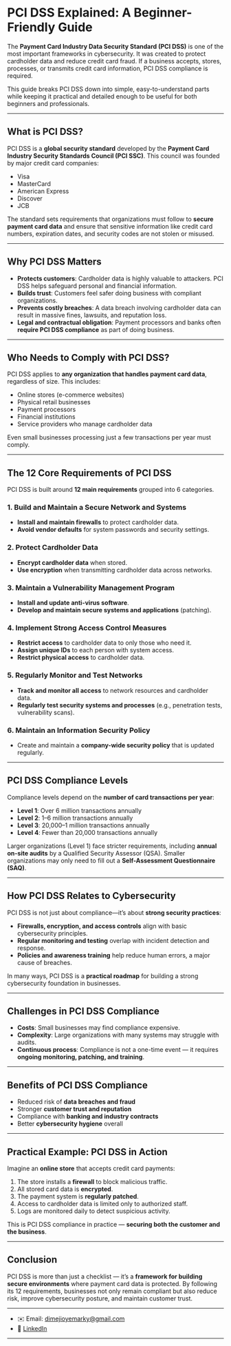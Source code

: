 # PCI DSS Explained: A Beginner-Friendly Guide

The **Payment Card Industry Data Security Standard (PCI DSS)** is one of the most important frameworks in cybersecurity. It was created to protect cardholder data and reduce credit card fraud. If a business accepts, stores, processes, or transmits credit card information, PCI DSS compliance is required.  

This guide breaks PCI DSS down into simple, easy-to-understand parts while keeping it practical and detailed enough to be useful for both beginners and professionals.

---

## What is PCI DSS?

PCI DSS is a **global security standard** developed by the **Payment Card Industry Security Standards Council (PCI SSC)**. This council was founded by major credit card companies:  
- Visa  
- MasterCard  
- American Express  
- Discover  
- JCB  

The standard sets requirements that organizations must follow to **secure payment card data** and ensure that sensitive information like credit card numbers, expiration dates, and security codes are not stolen or misused.

---

## Why PCI DSS Matters

- **Protects customers**: Cardholder data is highly valuable to attackers. PCI DSS helps safeguard personal and financial information.  
- **Builds trust**: Customers feel safer doing business with compliant organizations.  
- **Prevents costly breaches**: A data breach involving cardholder data can result in massive fines, lawsuits, and reputation loss.  
- **Legal and contractual obligation**: Payment processors and banks often **require PCI DSS compliance** as part of doing business.  

---

## Who Needs to Comply with PCI DSS?

PCI DSS applies to **any organization that handles payment card data**, regardless of size. This includes:  
- Online stores (e-commerce websites)  
- Physical retail businesses  
- Payment processors  
- Financial institutions  
- Service providers who manage cardholder data  

Even small businesses processing just a few transactions per year must comply.

---

## The 12 Core Requirements of PCI DSS

PCI DSS is built around **12 main requirements** grouped into 6 categories.  

### 1. Build and Maintain a Secure Network and Systems
- **Install and maintain firewalls** to protect cardholder data.  
- **Avoid vendor defaults** for system passwords and security settings.  

### 2. Protect Cardholder Data
- **Encrypt cardholder data** when stored.  
- **Use encryption** when transmitting cardholder data across networks.  

### 3. Maintain a Vulnerability Management Program
- **Install and update anti-virus software**.  
- **Develop and maintain secure systems and applications** (patching).  

### 4. Implement Strong Access Control Measures
- **Restrict access** to cardholder data to only those who need it.  
- **Assign unique IDs** to each person with system access.  
- **Restrict physical access** to cardholder data.  

### 5. Regularly Monitor and Test Networks
- **Track and monitor all access** to network resources and cardholder data.  
- **Regularly test security systems and processes** (e.g., penetration tests, vulnerability scans).  

### 6. Maintain an Information Security Policy
- Create and maintain a **company-wide security policy** that is updated regularly.  

---

## PCI DSS Compliance Levels

Compliance levels depend on the **number of card transactions per year**:  

- **Level 1**: Over 6 million transactions annually  
- **Level 2**: 1–6 million transactions annually  
- **Level 3**: 20,000–1 million transactions annually  
- **Level 4**: Fewer than 20,000 transactions annually  

Larger organizations (Level 1) face stricter requirements, including **annual on-site audits** by a Qualified Security Assessor (QSA). Smaller organizations may only need to fill out a **Self-Assessment Questionnaire (SAQ)**.  

---

## How PCI DSS Relates to Cybersecurity

PCI DSS is not just about compliance—it’s about **strong security practices**:  
- **Firewalls, encryption, and access controls** align with basic cybersecurity principles.  
- **Regular monitoring and testing** overlap with incident detection and response.  
- **Policies and awareness training** help reduce human errors, a major cause of breaches.  

In many ways, PCI DSS is a **practical roadmap** for building a strong cybersecurity foundation in businesses.

---

## Challenges in PCI DSS Compliance

- **Costs**: Small businesses may find compliance expensive.  
- **Complexity**: Large organizations with many systems may struggle with audits.  
- **Continuous process**: Compliance is not a one-time event — it requires **ongoing monitoring, patching, and training**.  

---

## Benefits of PCI DSS Compliance

- Reduced risk of **data breaches and fraud**  
- Stronger **customer trust and reputation**  
- Compliance with **banking and industry contracts**  
- Better **cybersecurity hygiene** overall  

---

## Practical Example: PCI DSS in Action

Imagine an **online store** that accepts credit card payments:  
1. The store installs a **firewall** to block malicious traffic.  
2. All stored card data is **encrypted**.  
3. The payment system is **regularly patched**.  
4. Access to cardholder data is limited only to authorized staff.  
5. Logs are monitored daily to detect suspicious activity.  

This is PCI DSS compliance in practice — **securing both the customer and the business**.

---

## Conclusion

PCI DSS is more than just a checklist — it’s a **framework for building secure environments** where payment card data is protected. By following its 12 requirements, businesses not only remain compliant but also reduce risk, improve cybersecurity posture, and maintain customer trust.  

---
  
- ✉️ Email: dimejioyemarky@gmail.com  
- 🔗 [LinkedIn](https://www.linkedin.com/in/oladimeji-oyediran-657658238)  

---
